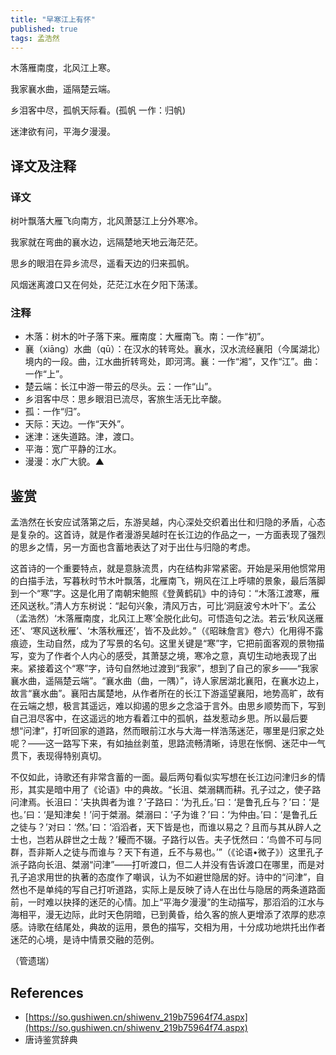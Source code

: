 ```yaml
---
title: "早寒江上有怀"
published: true
tags: 孟浩然
---
```


木落雁南度，北风江上寒。

我家襄水曲，遥隔楚云端。

乡泪客中尽，孤帆天际看。(孤帆 一作：归帆)

迷津欲有问，平海夕漫漫。

## 译文及注释

### 译文

树叶飘落大雁飞向南方，北风萧瑟江上分外寒冷。

我家就在弯曲的襄水边，远隔楚地天地云海茫茫。

思乡的眼泪在异乡流尽，遥看天边的归来孤帆。

风烟迷离渡口又在何处，茫茫江水在夕阳下荡漾。

### 注释

- 木落：树木的叶子落下来。雁南度：大雁南飞。南：一作“初”。
- 襄（xiāng）水曲（qū）：在汉水的转弯处。襄水，汉水流经襄阳（今属湖北）境内的一段。曲，江水曲折转弯处，即河湾。襄：一作“湘”，又作“江”。曲：一作“上”。
- 楚云端：长江中游一带云的尽头。云：一作“山”。
- 乡泪客中尽：思乡眼泪已流尽，客旅生活无比辛酸。
- 孤：一作“归”。
- 天际：天边。一作“天外”。
- 迷津：迷失道路。津，渡口。
- 平海：宽广平静的江水。
- 漫漫：水广大貌。▲

## 鉴赏

孟浩然在长安应试落第之后，东游吴越，内心深处交织着出仕和归隐的矛盾，心态是复杂的。这首诗，就是作者漫游吴越时在长江边的作品之一，一方面表现了强烈的思乡之情，另一方面也含蓄地表达了对于出仕与归隐的考虑。

这首诗的一个重要特点，就是意脉流贯，内在结构非常紧密。开始是采用他惯常用的白描手法，写暮秋时节木叶飘落，北雁南飞，朔风在江上呼啸的景象，最后落脚到一个“寒”字。这是化用了南朝宋鲍照《登黄鹤矶》中的诗句：“木落江渡寒，雁还风送秋。”清人方东树说：“起句兴象，清风万古，可比‘洞庭波兮木叶下’。孟公（孟浩然）‘木落雁南度，北风江上寒’全脱化此句。可悟造句之法。若云‘秋风送雁还’、‘寒风送秋雁’、‘木落秋雁还’，皆不及此妙。”（《昭昧詹言》卷六）化用得不露痕迹，生动自然，成为了写景的名句。这里关键是“寒”字，它把前面客观的景物描写，变为了作者个人内心的感受，其萧瑟之境，寒冷之意，真切生动地表现了出来。紧接着这个“寒”字，诗句自然地过渡到“我家”，想到了自己的家乡——“我家襄水曲，遥隔楚云端”。“襄水曲（曲，一隅）”，诗人家居湖北襄阳，在襄水边上，故言“襄水曲”。襄阳古属楚地，从作者所在的长江下游遥望襄阳，地势高旷，故有在云端之想，极言其遥远，难以抑遏的思乡之念溢于言外。由思乡顺势而下，写到自己泪尽客中，在这遥远的地方看着江中的孤帆，益发惹动乡思。所以最后要想“问津”，打听回家的道路，然而眼前江水与大海一样浩荡迷茫，哪里是归家之处呢？——这一路写下来，有如抽丝剥茧，思路流畅清晰，诗思在怅惘、迷茫中一气贯下，表现得特别真切。

不仅如此，诗歌还有非常含蓄的一面。最后两句看似实写想在长江边问津归乡的情形，其实是暗中用了《论语》中的典故。“长沮、桀溺耦而耕。孔子过之，使子路问津焉。长沮曰：‘夫执舆者为谁？’子路曰：‘为孔丘。’曰：‘是鲁孔丘与？’曰：‘是也。’曰：‘是知津矣！’问于桀溺。桀溺曰：‘子为谁？’曰：‘为仲由。’曰：‘是鲁孔丘之徒与？’对曰：‘然。’曰：‘滔滔者，天下皆是也，而谁以易之？且而与其从辟人之士也，岂若从辟世之士哉？’耰而不辍。子路行以告。夫子怃然曰：‘鸟兽不可与同群，吾非斯人之徒与而谁与？天下有道，丘不与易也。’”（《论语•微子》）这里孔子派子路向长沮、桀溺“问津”——打听渡口，但二人并没有告诉渡口在哪里，而是对孔子追求用世的执著的态度作了嘲讽，认为不如避世隐居的好。诗中的“问津”，自然也不是单纯的写自己打听道路，实际上是反映了诗人在出仕与隐居的两条道路面前，一时难以抉择的迷茫的心情。加上“平海夕漫漫”的生动描写，那滔滔的江水与海相平，漫无边际，此时天色阴暗，已到黄昏，给久客的旅人更增添了浓厚的悲凉感。诗歌在结尾处，典故的运用，景色的描写，交相为用，十分成功地烘托出作者迷茫的心境，是诗中情景交融的范例。

（管遗瑞）　　

## References

- [https://so.gushiwen.cn/shiwenv_219b75964f74.aspx](https://so.gushiwen.cn/shiwenv_219b75964f74.aspx)
- 唐诗鉴赏辞典
